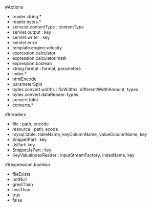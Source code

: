 
#Actions
* reader.string.*
* reader.bytes.*
* servelet.contentType : contentType
* servlet.output : key
* servlet.writer : key
* servlet.error
* template.engine.velocity
* expression.calculator
* expression.calculator.math
* expression.boolean
* string.format : format, parameters
* index.*
* htmlEncode
* parameterSplit
* bytes.convert.widths : fixWidths, differentWidthAmount, types
* bytes.convert.dataReader: types
* convert.toInt
* converts.*

##readers
* file : path, encode
* resource : path, ecode
* mysql.table: tableName, keyColumnName, valueColumnName, key
* SnippetPart : key
* JsPart: key
* SnippetJsPart : key
* KeyValueIndexReader : InputStreamFactory, indexName, key

##expression.boolean
* fileExists
* notNull
* greatThan
* lessThan
* true
* false


